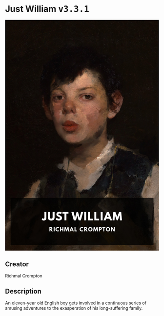 
# Just William <kbd>v3.3.1</kbd>

<center>
  <img src="./cover-1024.jpg"/>
</center>

## Creator
Richmal Crompton

## Description
An eleven-year old English boy gets involved in a continuous series of amusing adventures to the exasperation of his long-suffering family.
